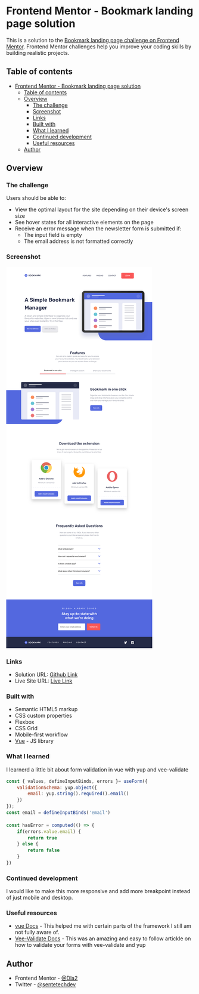 # Frontend Mentor - Bookmark landing page solution

This is a solution to the [Bookmark landing page challenge on Frontend Mentor](https://www.frontendmentor.io/challenges/bookmark-landing-page-5d0b588a9edda32581d29158). Frontend Mentor challenges help you improve your coding skills by building realistic projects. 

## Table of contents

- [Frontend Mentor - Bookmark landing page solution](#frontend-mentor---bookmark-landing-page-solution)
  - [Table of contents](#table-of-contents)
  - [Overview](#overview)
    - [The challenge](#the-challenge)
    - [Screenshot](#screenshot)
    - [Links](#links)
    - [Built with](#built-with)
    - [What I learned](#what-i-learned)
    - [Continued development](#continued-development)
    - [Useful resources](#useful-resources)
  - [Author](#author)

## Overview

### The challenge

Users should be able to:

- View the optimal layout for the site depending on their device's screen size
- See hover states for all interactive elements on the page
- Receive an error message when the newsletter form is submitted if:
  - The input field is empty
  - The email address is not formatted correctly

### Screenshot

![](./screenshot.png)


### Links

- Solution URL: [Github Link](https://github.com/Dla2/Bookmark-landing-page.git)
- Live Site URL: [Live Link](https://your-live-site-url.com)

### Built with

- Semantic HTML5 markup
- CSS custom properties
- Flexbox
- CSS Grid
- Mobile-first workflow
- [Vue](https://vuejs.org/) - JS library

### What I learned
I learnerd a little bit about form validation in vue with yup and vee-validate

```js
const { values, defineInputBinds, errors }= useForm({
    validationSchema: yup.object({
        email: yup.string().required().email()
    })
});
const email = defineInputBinds('email')

const hasError = computed(() => {
    if(errors.value.email) {
        return true
    } else {
        return false
    }
})
```

### Continued development

I would like to make this more responsive and add more breakpoint instead of just mobile and desktop.

### Useful resources

- [vue Docs](https://vuejs.org/) - This helped me with certain parts of the framework I still am not fully aware of.
- [Vee-Validate Docs](https://vee-validate.logaretm.com/v4/guide/composition-api/getting-started/) - This was an amazing and easy to follow artickle on how to validate your forms with vee-validate and yup

## Author

- Frontend Mentor - [@Dla2](https://www.frontendmentor.io/profile/Dla2)
- Twitter - [@sentetechdev](https://twitter.com/sentetechdev)


